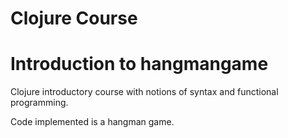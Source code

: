 
# Clojure Course

# Introduction to hangmangame

Clojure introductory course with notions of syntax and functional programming.

Code implemented is a hangman game.